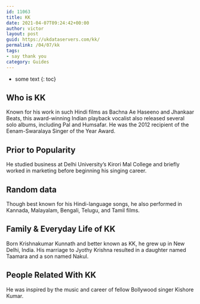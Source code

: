 ```yaml
---
id: 11063
title: KK
date: 2021-04-07T09:24:42+00:00
author: victor
layout: post
guid: https://ukdataservers.com/kk/
permalink: /04/07/kk
tags:
- say thank you
category: Guides
---
```


* some text
{: toc}


## Who is KK



Known for his work in such Hindi films as Bachna Ae Haseeno and Jhankaar Beats, this award-winning Indian playback vocalist also released several solo albums, including Pal and Humsafar. He was the 2012 recipient of the Eenam-Swaralaya Singer of the Year Award.

                
                
                
## Prior to Popularity



He studied business at Delhi University&#8217;s Kirori Mal College and briefly worked in marketing before beginning his singing career.

                
                
                
## Random data



Though best known for his Hindi-language songs, he also performed in Kannada, Malayalam, Bengali, Telugu, and Tamil films.

                
                
                
## Family & Everyday Life of KK



Born Krishnakumar Kunnath and better known as KK, he grew up in New Delhi, India. His marriage to Jyothy Krishna resulted in a daughter named Taamara and a son named Nakul.

                
                
                
## People Related With KK



He was inspired by the music and career of fellow Bollywood singer Kishore Kumar.

                
              
            
          
          
          